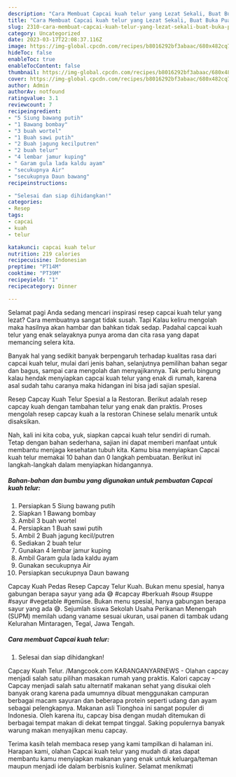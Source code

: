 ```yaml
---
description: "Cara Membuat Capcai kuah telur yang Lezat Sekali, Buat Buka Puasa Sempurna"
title: "Cara Membuat Capcai kuah telur yang Lezat Sekali, Buat Buka Puasa Sempurna"
slug: 2310-cara-membuat-capcai-kuah-telur-yang-lezat-sekali-buat-buka-puasa-sempurna
category: Uncategorized
date: 2023-03-17T22:08:37.116Z
image: https://img-global.cpcdn.com/recipes/b8016292bf3abaac/680x482cq70/capcai-kuah-telur-foto-resep-utama.jpg
hideToc: false
enableToc: true
enableTocContent: false
thumbnail: https://img-global.cpcdn.com/recipes/b8016292bf3abaac/680x482cq70/capcai-kuah-telur-foto-resep-utama.jpg
cover: https://img-global.cpcdn.com/recipes/b8016292bf3abaac/680x482cq70/capcai-kuah-telur-foto-resep-utama.jpg
author: Admin
authorAv: notfound
ratingvalue: 3.1
reviewcount: 7
recipeingredient:
- "5 Siung bawang putih"
- "1 Bawang bombay"
- "3 buah wortel"
- "1 Buah sawi putih"
- "2 Buah jagung kecilputren"
- "2 buah telur"
- "4 lembar jamur kuping"
- " Garam gula lada kaldu ayam"
- "secukupnya Air"
- "secukupnya Daun bawang"
recipeinstructions:

- "Selesai dan siap dihidangkan!"
categories:
- Resep
tags:
- capcai
- kuah
- telur

katakunci: capcai kuah telur 
nutrition: 219 calories
recipecuisine: Indonesian
preptime: "PT14M"
cooktime: "PT39M"
recipeyield: "1"
recipecategory: Dinner

---
```



Selamat pagi Anda sedang mencari inspirasi resep capcai kuah telur yang lezat? Cara membuatnya sangat tidak susah. Tapi Kalau keliru mengolah maka hasilnya akan hambar dan bahkan tidak sedap. Padahal capcai kuah telur yang enak selayaknya punya aroma dan cita rasa yang dapat memancing selera kita.


Banyak hal yang sedikit banyak berpengaruh terhadap kualitas rasa dari capcai kuah telur, mulai dari jenis bahan, selanjutnya pemilihan bahan segar dan bagus, sampai cara mengolah dan menyajikannya. Tak perlu bingung kalau hendak menyiapkan capcai kuah telur yang enak di rumah, karena asal sudah tahu caranya maka hidangan ini bisa jadi sajian spesial.

Resep Capcay Kuah Telur Spesial a la Restoran. Berikut adalah resep capcay kuah dengan tambahan telur yang enak dan praktis. Proses mengolah resep capcay kuah a la restoran Chinese selalu menarik untuk disaksikan.


Nah, kali ini kita coba, yuk, siapkan capcai kuah telur sendiri di rumah. Tetap dengan bahan sederhana, sajian ini dapat memberi manfaat untuk membantu menjaga kesehatan tubuh kita. Kamu bisa menyiapkan Capcai kuah telur memakai 10 bahan dan 0 langkah pembuatan. Berikut ini langkah-langkah dalam menyiapkan hidangannya.

<!--inarticleads1-->

##### Bahan-bahan dan bumbu yang digunakan untuk pembuatan Capcai kuah telur:

1. Persiapkan 5 Siung bawang putih
1. Siapkan 1 Bawang bombay
1. Ambil 3 buah wortel
1. Persiapkan 1 Buah sawi putih
1. Ambil 2 Buah jagung kecil/putren
1. Sediakan 2 buah telur
1. Gunakan 4 lembar jamur kuping
1. Ambil  Garam gula lada kaldu ayam
1. Gunakan secukupnya Air
1. Persiapkan secukupnya Daun bawang


Capcay Kuah Pedas Resep Capcay Telur Kuah. Bukan menu spesial, hanya gabungan berapa sayur yang ada 😅 #capcay #berkuah #soup #suppe #sayur #vegetable #gemüse. Bukan menu spesial, hanya gabungan berapa sayur yang ada 😅. Sejumlah siswa Sekolah Usaha Perikanan Menengah (SUPM) memilah udang vaname sesuai ukuran, usai panen di tambak udang Kelurahan Mintaragen, Tegal, Jawa Tengah. 

<!--inarticleads2-->

##### Cara membuat Capcai kuah telur:


1. Selesai dan siap dihidangkan!

Capcay Kuah Telur. /Mangcook.com KARANGANYARNEWS - Olahan capcay menjadi salah satu pilihan masakan rumah yang praktis. Kalori capcay - Capcay menjadi salah satu alternatif makanan sehat yang disukai oleh banyak orang karena pada umumnya dibuat menggunakan campuran berbagai macam sayuran dan beberapa protein seperti udang dan ayam sebagai pelengkapnya. Makanan asli Tionghoa ini sangat populer di Indonesia. Oleh karena itu, capcay bisa dengan mudah ditemukan di berbagai tempat makan di dekat tempat tinggal. Saking populernya banyak warung makan menyajikan menu capcay. 

Terima kasih telah membaca resep yang kami tampilkan di halaman ini. Harapan kami, olahan Capcai kuah telur yang mudah di atas dapat membantu kamu menyiapkan makanan yang enak untuk keluarga/teman maupun menjadi ide dalam berbisnis kuliner. Selamat menikmati
